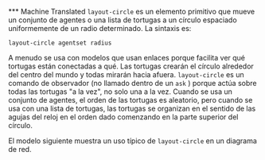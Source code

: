 ﻿*** Machine Translated
`layout-circle` es un elemento primitivo que mueve un conjunto de agentes o una lista de tortugas a un círculo espaciado uniformemente de un radio determinado. La sintaxis es:

`layout-circle agentset radius`

A menudo se usa con modelos que usan enlaces porque facilita ver qué tortugas están conectadas a qué. Las tortugas crearán el círculo alrededor del centro del mundo y todas mirarán hacia afuera. `layout-circle` es un comando de observador (no llamado dentro de un `ask` ) porque actúa sobre todas las tortugas "a la vez", no solo una a la vez. Cuando se usa un conjunto de agentes, el orden de las tortugas es aleatorio, pero cuando se usa con una lista de tortugas, las tortugas se organizan en el sentido de las agujas del reloj en el orden dado comenzando en la parte superior del círculo.

El modelo siguiente muestra un uso típico de `layout-circle` en un diagrama de red.